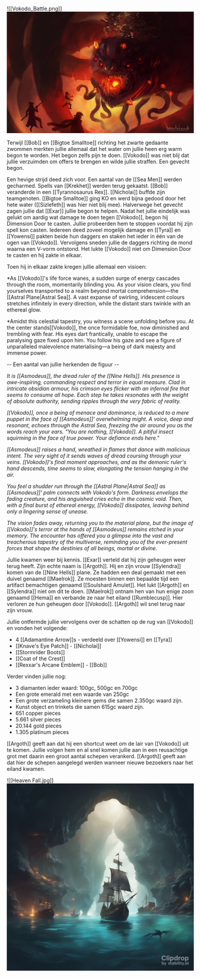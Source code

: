 
![[Vokodo_Battle.png]]
<img src="/assets/Vokodo_Battle.png"/>


Terwijl [[Bob]] en [[Bigtoe Smalltoe]] richting het zwarte gedaante zwommen merkten jullie allemaal dat het water om jullie heen erg warm begon te worden. Het begon zelfs pijn te doen. [[Vokodo]] was niet blij dat jullie verzuimden om offers te brengen en wilde jullie straffen. Een gevecht begon. 

Een hevige strijd deed zich voor. Een aantal van de [[Sea Men]] werden gecharmed. Spells van [[Krekhet]] werden terug gekaatst. [[Bob]] veranderde in een [[Tyrannosaurus Rex]]. [[Nicholai]] buffde zijn teamgenoten. [[Bigtoe Smalltoe]] ging KO en werd bijna gedood door het hete water ([[Sizlefeth]] was hier niet blij mee). Halverwege het gevecht zagen jullie dat [[Exar]] jullie begon te helpen. Nadat het jullie eindelijk was gelukt om aardig wat damage te doen tegen [[Vokodo]], begon hij Dimension Door te casten. Jullie probeerden hem te stoppen voordat hij zijn spell kon casten. Iedereen deed zoveel mogelijk damage en [[Tyra]] en [[Yowensi]] pakten beide hun daggers en staken het ieder in één van de ogen van [[Vokodo]]. Vervolgens sneden jullie de daggers richting de mond waarna een V-vorm ontstond. Het lukte [[Vokodo]] niet om Dimension Door te casten en hij zakte in elkaar. 

Toen hij in elkaar zakte kregen jullie allemaal een visioen:

*As [[Vokodo]]'s life force wanes, a sudden surge of energy cascades through the room, momentarily blinding you. As your vision clears, you find yourselves transported to a realm beyond mortal comprehension—the [[Astral Plane|Astral Sea]]. A vast expanse of swirling, iridescent colours stretches infinitely in every direction, while the distant stars twinkle with an ethereal glow. 

*Amidst this celestial tapestry, you witness a scene unfolding before you. At the center stands[[Vokodo]], the once formidable foe, now diminished and trembling with fear. His eyes dart frantically, unable to escape the paralysing gaze fixed upon him. You follow his gaze and see a figure of unparalleled malevolence materialising—a being of dark majesty and immense power.

-- Een aantal van jullie herkenden de figuur --

*It is [[Asmodeus]], the dread ruler of the [[Nine Hells]]. His presence is awe-inspiring, commanding respect and terror in equal measure. Clad in intricate obsidian armour, his crimson eyes flicker with an infernal fire that seems to consume all hope. Each step he takes resonates with the weight of absolute authority, sending ripples through the very fabric of reality.* 

*[[Vokodo]], once a being of menace and dominance, is reduced to a mere puppet in the face of [[Asmodeus]]' overwhelming might. A voice, deep and resonant, echoes through the Astral Sea, freezing the air around you as the words reach your ears. "You are nothing, [[Vokodo]]. A pitiful insect squirming in the face of true power. Your defiance ends here."* 

*[[Asmodeus]] raises a hand, wreathed in flames that dance with malicious intent. The very sight of it sends waves of dread coursing through your veins. [[Vokodo]]'s final moment approaches, and as the demonic ruler's hand descends, time seems to slow, elongating the tension hanging in the air.* 

*You feel a shudder run through the [[Astral Plane|Astral Sea]] as [[Asmodeus]]' palm connects with Vokodo's form. Darkness envelops the fading creature, and his anguished cries echo in the cosmic void. Then, with a final burst of ethereal energy, [[Vokodo]] dissipates, leaving behind only a lingering sense of unease.* 

*The vision fades away, returning you to the material plane, but the image of [[Vokodo]]'s terror at the hands of [[Asmodeus]] remains etched in your memory. The encounter has offered you a glimpse into the vast and treacherous tapestry of the multiverse, reminding you of the ever-present forces that shape the destinies of all beings, mortal or divine.*

Jullie kwamen weer bij kennis. [[Exar]] verteld dat hij zijn geheugen weer terug heeft. Zijn echte naam is [[Argoth]]. Hij en zijn vrouw [[Sylendra]] komen van de [[Nine Hells]] plane. Ze hadden een deal gemaakt met een duivel genaamd [[Maelrok]]. Ze moesten binnen een bepaalde tijd een artifact bemachtigen genaamd [[Soulshard Amulet]]. Het lukt [[Argoth]] en [[Sylendra]] niet om dit te doen. [[Maelrok]] ontnam hen van hun enige zoon genaamd [[Hema]] en verbande ze naar het eiland [[Rumblecusp]]. Hier verloren ze hun geheugen door [[Vokodo]]. [[Argoth]] wil snel terug naar zijn vrouw. 

Jullie ontfermde jullie vervolgens over de schatten op de rug van [[Vokodo]] en vonden het volgende:

 - 4 [[Adamantine Arrow]]s - verdeeld over [[Yowensi]] en [[Tyra]]
 - [[Knave's Eye Patch]] - [[Nicholai]]
 - [[Stormrider Boots]] 
 - [[Coat of the Crest]]
 - [[Rexxar's Arcane Emblem]] - [[Bob]]

Verder vinden jullie nog:

- 3 diamanten ieder waard: 100gc, 500gc en 700gc
- Een grote emerald met een waarde van 250gc
- Een grote verzameling kleinere gems die samen 2.350gc waard zijn.
- Kunst object en trinkets die samen 615gc waard zijn.
- 651 copper pieces
- 5.661 silver pieces
- 20.144 gold pieces
- 1.305 platinum pieces

[[Argoth]] geeft aan dat hij een shortcut weet om de lair van [[Vokodo]] uit te komen. Jullie volgen hem en al snel komen jullie aan in een reusachtige grot met daarin een groot aantal schepen verankerd. [[Argoth]] geeft aan dat hier de schepen aangelegd werden wanneer nieuwe bezoekers naar het eiland kwamen. 

![[Heaven Fall.jpg]]
<img src="/assets/Heaven Fall.jpg"/>





























